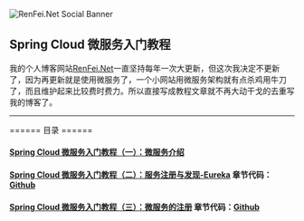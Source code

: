 ![RenFei.Net Social Banner](https://cdn.renfei.net/upload/image/2020/20200207204317.jpg)

## Spring Cloud 微服务入门教程
我的个人博客网站[RenFei.Net](https://www.renfei.net)一直坚持每年一次大更新，但这次我决定不更新了，因为再更新就是使用微服务了，一个小网站用微服务架构就有点杀鸡用牛刀了，而且维护起来比较费时费力。所以直接写成教程文章就不再大动干戈的去重写我的博客了。

---

====== 目录 ======
#### [Spring Cloud 微服务入门教程（一）：微服务介绍](https://www.renfei.net/posts/1003316)
#### [Spring Cloud 微服务入门教程（二）：服务注册与发现-Eureka](https://www.renfei.net/posts/1003320) 章节代码：[Github](https://github.com/NeilRen/SpringCloudDemo/tree/feature/eureka)
#### [Spring Cloud 微服务入门教程（三）：微服务的注册](https://www.renfei.net/posts/1003323) 章节代码：[Github](https://github.com/NeilRen/SpringCloudDemo/tree/feature/eureka-client)
